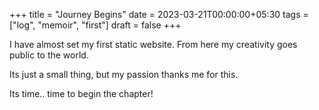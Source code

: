 +++
title = "Journey Begins"
date = 2023-03-21T00:00:00+05:30
tags = ["log", "memoir", "first"]
draft = false
+++

I have almost set my first static website.
From here my creativity goes public to the world.

Its just a small thing, but my passion thanks me for this.

Its time.. time to begin the chapter!
